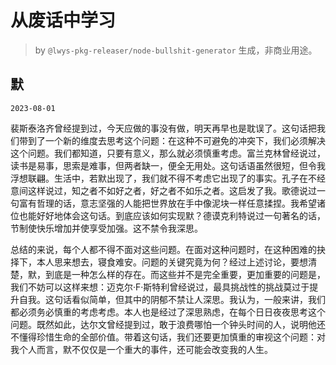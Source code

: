 # 从废话中学习

> by `@lwys-pkg-releaser/node-bullshit-generator` 生成，非商业用途。

## 默

`2023-08-01`

裴斯泰洛齐曾经提到过，今天应做的事没有做，明天再早也是耽误了。这句话把我们带到了一个新的维度去思考这个问题：在这种不可避免的冲突下，我们必须解决这个问题。我们都知道，只要有意义，那么就必须慎重考虑。富兰克林曾经说过，读书是易事，思索是难事，但两者缺一，便全无用处。这句话语虽然很短，但令我浮想联翩。生活中，若默出现了，我们就不得不考虑它出现了的事实。孔子在不经意间这样说过，知之者不如好之者，好之者不如乐之者。这启发了我。歌德说过一句富有哲理的话，意志坚强的人能把世界放在手中像泥块一样任意揉捏。我希望诸位也能好好地体会这句话。到底应该如何实现默？德谟克利特说过一句著名的话，节制使快乐增加并使享受加强。这不禁令我深思。

总结的来说，每个人都不得不面对这些问题。在面对这种问题时，在这种困难的抉择下，本人思来想去，寝食难安。问题的关键究竟为何？经过上述讨论，要想清楚，默，到底是一种怎么样的存在。而这些并不是完全重要，更加重要的问题是，我们不妨可以这样来想：迈克尔·F·斯特利曾经说过，最具挑战性的挑战莫过于提升自我。这句话看似简单，但其中的阴郁不禁让人深思。我认为，一般来讲，我们都必须务必慎重的考虑考虑。本人也是经过了深思熟虑，在每个日日夜夜思考这个问题。既然如此，达尔文曾经提到过，敢于浪费哪怕一个钟头时间的人，说明他还不懂得珍惜生命的全部价值。带着这句话，我们还要更加慎重的审视这个问题：对我个人而言，默不仅仅是一个重大的事件，还可能会改变我的人生。